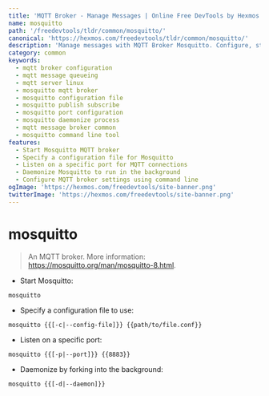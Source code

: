 ```yaml
---
title: 'MQTT Broker - Manage Messages | Online Free DevTools by Hexmos'
name: mosquitto
path: '/freedevtools/tldr/common/mosquitto/'
canonical: 'https://hexmos.com/freedevtools/tldr/common/mosquitto/'
description: 'Manage messages with MQTT Broker Mosquitto. Configure, start, and daemonize your message broker. Free online tool, no registration required.'
category: common
keywords:
  - mqtt broker configuration
  - mqtt message queueing
  - mqtt server linux
  - mosquitto mqtt broker
  - mosquitto configuration file
  - mosquitto publish subscribe
  - mosquitto port configuration
  - mosquitto daemonize process
  - mqtt message broker common
  - mosquitto command line tool
features:
  - Start Mosquitto MQTT broker
  - Specify a configuration file for Mosquitto
  - Listen on a specific port for MQTT connections
  - Daemonize Mosquitto to run in the background
  - Configure MQTT broker settings using command line
ogImage: 'https://hexmos.com/freedevtools/site-banner.png'
twitterImage: 'https://hexmos.com/freedevtools/site-banner.png'
---
```


# mosquitto

> An MQTT broker.
> More information: <https://mosquitto.org/man/mosquitto-8.html>.

- Start Mosquitto:

`mosquitto`

- Specify a configuration file to use:

`mosquitto {{[-c|--config-file]}} {{path/to/file.conf}}`

- Listen on a specific port:

`mosquitto {{[-p|--port]}} {{8883}}`

- Daemonize by forking into the background:

`mosquitto {{[-d|--daemon]}}`
